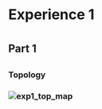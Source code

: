 <h1> Experience 1 <h1>
<h2> Part 1 <h2>
<h3> Topology <h3>

![exp1_top_map](https://github.com/user-attachments/assets/7086a8e0-6c13-48f3-a76f-6d6e18cfb6b3)
